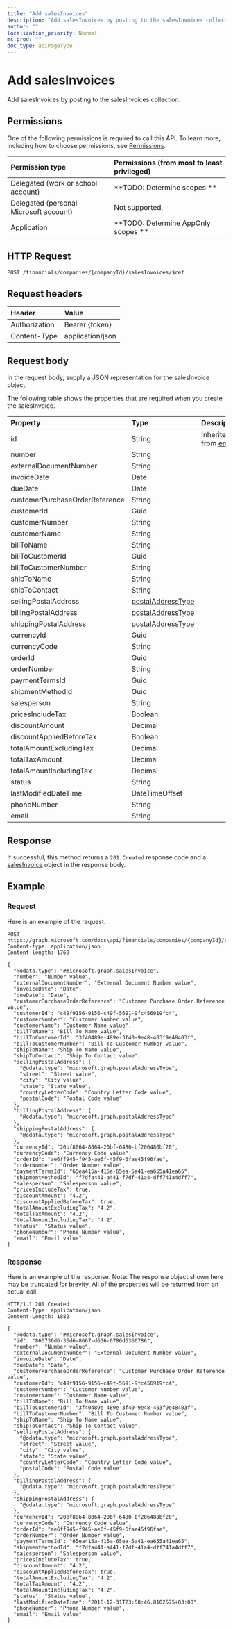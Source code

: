 ```yaml
---
title: "Add salesInvoices"
description: "Add salesInvoices by posting to the salesInvoices collection."
author: ""
localization_priority: Normal
ms.prod: ""
doc_type: apiPageType
---
```


# Add salesInvoices

Add salesInvoices by posting to the salesInvoices collection.

## Permissions
One of the following permissions is required to call this API. To learn more, including how to choose permissions, see [Permissions](/concepts/permissions-reference.md).

|Permission type|Permissions (from most to least privileged)|
|:---|:---|
|Delegated (work or school account)|**TODO: Determine scopes **|
|Delegated (personal Microsoft account)|Not supported.|
|Application|**TODO: Determine AppOnly scopes **|

## HTTP Request
<!-- {
  "blockType": "ignored"
}
-->
``` http
POST /financials/companies/{companyId}/salesInvoices/$ref
```

## Request headers
|Header|Value|
|:---|:---|
|Authorization|Bearer {token}|
|Content-Type|application/json|

## Request body
In the request body, supply a JSON representation for the salesInvoice object.

The following table shows the properties that are required when you create the salesInvoice.

|Property|Type|Description|
|:---|:---|:---|
|id|String| Inherited from [entity](../resources/entity.md)|
|number|String||
|externalDocumentNumber|String||
|invoiceDate|Date||
|dueDate|Date||
|customerPurchaseOrderReference|String||
|customerId|Guid||
|customerNumber|String||
|customerName|String||
|billToName|String||
|billToCustomerId|Guid||
|billToCustomerNumber|String||
|shipToName|String||
|shipToContact|String||
|sellingPostalAddress|[postalAddressType](../resources/postalAddressType.md)||
|billingPostalAddress|[postalAddressType](../resources/postalAddressType.md)||
|shippingPostalAddress|[postalAddressType](../resources/postalAddressType.md)||
|currencyId|Guid||
|currencyCode|String||
|orderId|Guid||
|orderNumber|String||
|paymentTermsId|Guid||
|shipmentMethodId|Guid||
|salesperson|String||
|pricesIncludeTax|Boolean||
|discountAmount|Decimal||
|discountAppliedBeforeTax|Boolean||
|totalAmountExcludingTax|Decimal||
|totalTaxAmount|Decimal||
|totalAmountIncludingTax|Decimal||
|status|String||
|lastModifiedDateTime|DateTimeOffset||
|phoneNumber|String||
|email|String||



## Response
If successful, this method returns a `201 Created` response code and a [salesInvoice](../resources/salesinvoice.md) object in the response body.

## Example

### Request
Here is an example of the request.
<!-- {
  "blockType": "request",
  "name": "create_salesinvoice_from_"
}
-->
``` http
POST https://graph.microsoft.com/docs\api/financials/companies/{companyId}/salesInvoices
Content-type: application/json
Content-length: 1769

{
  "@odata.type": "#microsoft.graph.salesInvoice",
  "number": "Number value",
  "externalDocumentNumber": "External Document Number value",
  "invoiceDate": "Date",
  "dueDate": "Date",
  "customerPurchaseOrderReference": "Customer Purchase Order Reference value",
  "customerId": "c49f9156-9156-c49f-5691-9fc456919fc4",
  "customerNumber": "Customer Number value",
  "customerName": "Customer Name value",
  "billToName": "Bill To Name value",
  "billToCustomerId": "3f40489e-489e-3f40-9e48-403f9e48403f",
  "billToCustomerNumber": "Bill To Customer Number value",
  "shipToName": "Ship To Name value",
  "shipToContact": "Ship To Contact value",
  "sellingPostalAddress": {
    "@odata.type": "microsoft.graph.postalAddressType",
    "street": "Street value",
    "city": "City value",
    "state": "State value",
    "countryLetterCode": "Country Letter Code value",
    "postalCode": "Postal Code value"
  },
  "billingPostalAddress": {
    "@odata.type": "microsoft.graph.postalAddressType"
  },
  "shippingPostalAddress": {
    "@odata.type": "microsoft.graph.postalAddressType"
  },
  "currencyId": "20bf8064-8064-20bf-6480-bf206480bf20",
  "currencyCode": "Currency Code value",
  "orderId": "ae6ff945-f945-ae6f-45f9-6fae45f96fae",
  "orderNumber": "Order Number value",
  "paymentTermsId": "65ea415a-415a-65ea-5a41-ea655a41ea65",
  "shipmentMethodId": "f7dfa441-a441-f7df-41a4-dff741a4dff7",
  "salesperson": "Salesperson value",
  "pricesIncludeTax": true,
  "discountAmount": "4.2",
  "discountAppliedBeforeTax": true,
  "totalAmountExcludingTax": "4.2",
  "totalTaxAmount": "4.2",
  "totalAmountIncludingTax": "4.2",
  "status": "Status value",
  "phoneNumber": "Phone Number value",
  "email": "Email value"
}
```

### Response
Here is an example of the response. Note: The response object shown here may be truncated for brevity. All of the properties will be returned from an actual call.
<!-- {
  "blockType": "response",
  "truncated": true,
  "@odata.type": "microsoft.graph.salesinvoice"
}
-->
``` http
HTTP/1.1 201 Created
Content-Type: application/json
Content-Length: 1882

{
  "@odata.type": "#microsoft.graph.salesInvoice",
  "id": "866736d6-36d6-8667-d636-6786d6366786",
  "number": "Number value",
  "externalDocumentNumber": "External Document Number value",
  "invoiceDate": "Date",
  "dueDate": "Date",
  "customerPurchaseOrderReference": "Customer Purchase Order Reference value",
  "customerId": "c49f9156-9156-c49f-5691-9fc456919fc4",
  "customerNumber": "Customer Number value",
  "customerName": "Customer Name value",
  "billToName": "Bill To Name value",
  "billToCustomerId": "3f40489e-489e-3f40-9e48-403f9e48403f",
  "billToCustomerNumber": "Bill To Customer Number value",
  "shipToName": "Ship To Name value",
  "shipToContact": "Ship To Contact value",
  "sellingPostalAddress": {
    "@odata.type": "microsoft.graph.postalAddressType",
    "street": "Street value",
    "city": "City value",
    "state": "State value",
    "countryLetterCode": "Country Letter Code value",
    "postalCode": "Postal Code value"
  },
  "billingPostalAddress": {
    "@odata.type": "microsoft.graph.postalAddressType"
  },
  "shippingPostalAddress": {
    "@odata.type": "microsoft.graph.postalAddressType"
  },
  "currencyId": "20bf8064-8064-20bf-6480-bf206480bf20",
  "currencyCode": "Currency Code value",
  "orderId": "ae6ff945-f945-ae6f-45f9-6fae45f96fae",
  "orderNumber": "Order Number value",
  "paymentTermsId": "65ea415a-415a-65ea-5a41-ea655a41ea65",
  "shipmentMethodId": "f7dfa441-a441-f7df-41a4-dff741a4dff7",
  "salesperson": "Salesperson value",
  "pricesIncludeTax": true,
  "discountAmount": "4.2",
  "discountAppliedBeforeTax": true,
  "totalAmountExcludingTax": "4.2",
  "totalTaxAmount": "4.2",
  "totalAmountIncludingTax": "4.2",
  "status": "Status value",
  "lastModifiedDateTime": "2016-12-31T23:58:46.8102575+03:00",
  "phoneNumber": "Phone Number value",
  "email": "Email value"
}
```

